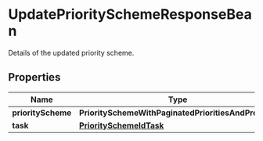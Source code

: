 

# UpdatePrioritySchemeResponseBean

Details of the updated priority scheme.

## Properties

| Name | Type | Description | Notes |
|------------ | ------------- | ------------- | -------------|
|**priorityScheme** | **PrioritySchemeWithPaginatedPrioritiesAndProjects** |  |  [optional] |
|**task** | [**PrioritySchemeIdTask**](PrioritySchemeIdTask.md) |  |  [optional] |




